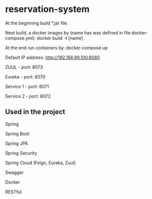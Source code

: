 # reservation-system

At the beginning build *.jar file.

Next build, a docker images by (name has was defined in file docker-compose.yml):
	docker build -t [name] .

At the end run containers by:
	docker-compose up
	
Default IP address: 
http://192.168.99.100:8080

ZUUL - port: 8073

Eureka - port: 8070

Service 1 - port: 8071

Service 2 - port: 8072 

## Used in the project
Spring  

Spring Boot

Spring JPA 

Spring Security

Spring Cloud (Feign, Eureka, Zuul)

Swagger

Docker 

RESTful



